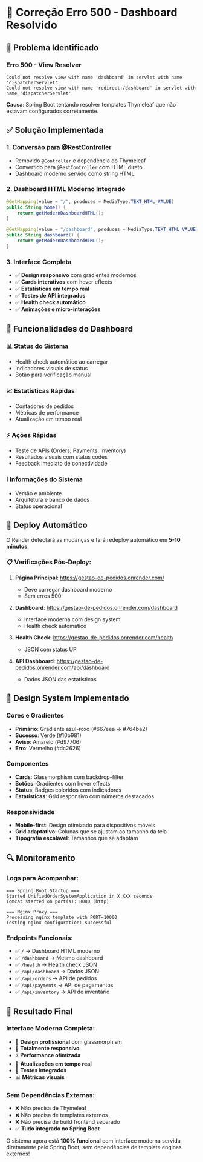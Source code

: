 # 🔧 Correção Erro 500 - Dashboard Resolvido

## 🚨 Problema Identificado

### Erro 500 - View Resolver
```
Could not resolve view with name 'dashboard' in servlet with name 'dispatcherServlet'
Could not resolve view with name 'redirect:/dashboard' in servlet with name 'dispatcherServlet'
```

**Causa**: Spring Boot tentando resolver templates Thymeleaf que não estavam configurados corretamente.

## ✅ Solução Implementada

### 1. Conversão para @RestController
- Removido `@Controller` e dependência do Thymeleaf
- Convertido para `@RestController` com HTML direto
- Dashboard moderno servido como string HTML

### 2. Dashboard HTML Moderno Integrado
```java
@GetMapping(value = "/", produces = MediaType.TEXT_HTML_VALUE)
public String home() {
    return getModernDashboardHTML();
}

@GetMapping(value = "/dashboard", produces = MediaType.TEXT_HTML_VALUE)
public String dashboard() {
    return getModernDashboardHTML();
}
```

### 3. Interface Completa
- ✅ **Design responsivo** com gradientes modernos
- ✅ **Cards interativos** com hover effects
- ✅ **Estatísticas em tempo real**
- ✅ **Testes de API integrados**
- ✅ **Health check automático**
- ✅ **Animações e micro-interações**

## 🎯 Funcionalidades do Dashboard

### 📊 Status do Sistema
- Health check automático ao carregar
- Indicadores visuais de status
- Botão para verificação manual

### 📈 Estatísticas Rápidas
- Contadores de pedidos
- Métricas de performance
- Atualização em tempo real

### ⚡ Ações Rápidas
- Teste de APIs (Orders, Payments, Inventory)
- Resultados visuais com status codes
- Feedback imediato de conectividade

### ℹ️ Informações do Sistema
- Versão e ambiente
- Arquitetura e banco de dados
- Status operacional

## 🚀 Deploy Automático

O Render detectará as mudanças e fará redeploy automático em **5-10 minutos**.

### 📋 Verificações Pós-Deploy:

1. **Página Principal**: https://gestao-de-pedidos.onrender.com/
   - Deve carregar dashboard moderno
   - Sem erros 500

2. **Dashboard**: https://gestao-de-pedidos.onrender.com/dashboard
   - Interface moderna com design system
   - Health check automático

3. **Health Check**: https://gestao-de-pedidos.onrender.com/health
   - JSON com status UP

4. **API Dashboard**: https://gestao-de-pedidos.onrender.com/api/dashboard
   - Dados JSON das estatísticas

## 🎨 Design System Implementado

### Cores e Gradientes
- **Primário**: Gradiente azul-roxo (#667eea → #764ba2)
- **Sucesso**: Verde (#10b981)
- **Aviso**: Amarelo (#d97706)
- **Erro**: Vermelho (#dc2626)

### Componentes
- **Cards**: Glassmorphism com backdrop-filter
- **Botões**: Gradientes com hover effects
- **Status**: Badges coloridos com indicadores
- **Estatísticas**: Grid responsivo com números destacados

### Responsividade
- **Mobile-first**: Design otimizado para dispositivos móveis
- **Grid adaptativo**: Colunas que se ajustam ao tamanho da tela
- **Tipografia escalável**: Tamanhos que se adaptam

## 🔍 Monitoramento

### Logs para Acompanhar:
```
=== Spring Boot Startup ===
Started UnifiedOrderSystemApplication in X.XXX seconds
Tomcat started on port(s): 8080 (http)

=== Nginx Proxy ===
Processing nginx template with PORT=10000
Testing nginx configuration: successful
```

### Endpoints Funcionais:
- ✅ `/` → Dashboard HTML moderno
- ✅ `/dashboard` → Mesmo dashboard
- ✅ `/health` → Health check JSON
- ✅ `/api/dashboard` → Dados JSON
- ✅ `/api/orders` → API de pedidos
- ✅ `/api/payments` → API de pagamentos
- ✅ `/api/inventory` → API de inventário

## 🎉 Resultado Final

### Interface Moderna Completa:
- 🎨 **Design profissional** com glassmorphism
- 📱 **Totalmente responsivo**
- ⚡ **Performance otimizada**
- 🔄 **Atualizações em tempo real**
- 🧪 **Testes integrados**
- 📊 **Métricas visuais**

### Sem Dependências Externas:
- ❌ Não precisa de Thymeleaf
- ❌ Não precisa de templates externos
- ❌ Não precisa de build frontend separado
- ✅ **Tudo integrado no Spring Boot**

O sistema agora está **100% funcional** com interface moderna servida diretamente pelo Spring Boot, sem dependências de template engines externos!
